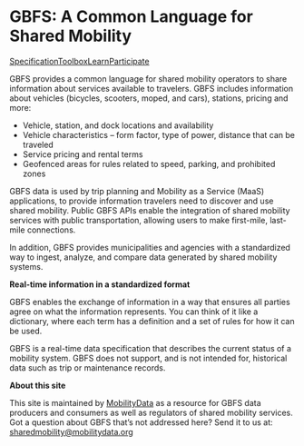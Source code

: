 # GBFS: A Common Language for Shared Mobility

<div class="landing-page">
    <a class="button" href="specification">Specification</a><a class="button" href="toolbox">Toolbox</a><a class="button" href="learn">Learn</a><a class="button" href="participate">Participate</a></div>

<!-- <img align="right"  src="assets/gbfs-phone-home.png"> -->

GBFS provides a common language for shared mobility operators to share information about services available to travelers. GBFS includes information about vehicles (bicycles, scooters, moped, and cars), stations, pricing and more:

- Vehicle, station, and dock locations and availability
- Vehicle characteristics – form factor, type of power, distance that can be traveled
- Service pricing and rental terms
- Geofenced areas for rules related to speed, parking, and prohibited zones

GBFS data is used by trip planning and Mobility as a Service (MaaS) applications, to provide information travelers need to discover and use shared mobility. Public GBFS APIs enable the integration of shared mobility services with public transportation, allowing users to make first-mile, last-mile connections.

In addition, GBFS provides municipalities and agencies with a standardized way to ingest, analyze, and compare data generated by shared mobility systems.

**Real-time information in a standardized format**

GBFS enables the exchange of information in a way that ensures all parties agree on what the information represents. You can think of it like a dictionary, where each term has a definition and a set of rules for how it can be used.

GBFS is a real-time data specification that describes the current status of a mobility system. GBFS does not support, and is not intended for, historical data such as trip or maintenance records.

**About this site**

This site is maintained by [MobilityData](https://www.mobilitydata.org) as a resource for GBFS data producers and consumers as well as regulators of shared mobility services. Got a question about GBFS that’s not addressed here? Send it to us at: [sharedmobility@mobilitydata.org](mailto:sharedmobility@mobilitydata.org)



